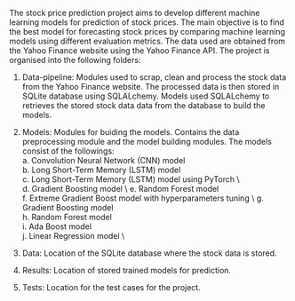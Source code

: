 The stock price prediction project aims to develop different machine learning models for prediction of stock prices. The main objective is to find the best model for forecasting stock prices by comparing machine learning models using different evaluation metrics. The data used are obtained from the Yahoo Finance website using the Yahoo Finance API. The project is organised into the following folders:
1. Data-pipeline: Modules used to scrap, clean and process the stock data from the Yahoo Finance website. The processed data is then stored in SQLite database using SQLALchemy. Models used SQLALchemy to retrieves the stored stock data data from the database to build the models.

2. Models: Modules for buiding the models. Contains the data preprocessing module and the model building modules. The models consist of the followings:\
    a. Convolution Neural Network (CNN) model \
    b. Long Short-Term Memory (LSTM) model \
    c. Long Short-Term Memory (LSTM) model using PyTorch \  
    d. Gradient Boosting model \ 
    e. Random Forest model \
    f. Extreme Gradient Boost model with hyperparameters tuning \ 
    g. Gradient Boosting model \
    h. Random Forest model \
    i. Ada Boost model \
    j. Linear Regression model \
3. Data: Location of the SQLite database where the stock data is stored.
4. Results: Location of stored trained models for prediction.
5. Tests: Location for the test cases for the project.